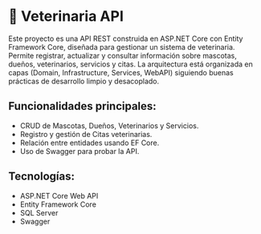 # 🐾 Veterinaria API
Este proyecto es una API REST construida en ASP.NET Core con Entity Framework Core, diseñada para gestionar un sistema de veterinaria. Permite registrar, actualizar y consultar información sobre mascotas, dueños, veterinarios, servicios y citas. La arquitectura está organizada en capas (Domain, Infrastructure, Services, WebAPI) siguiendo buenas prácticas de desarrollo limpio y desacoplado.

## Funcionalidades principales:
- CRUD de Mascotas, Dueños, Veterinarios y Servicios.
- Registro y gestión de Citas veterinarias.
- Relación entre entidades usando EF Core.
- Uso de Swagger para probar la API.

## Tecnologías:
- ASP.NET Core Web API
- Entity Framework Core
- SQL Server
- Swagger
